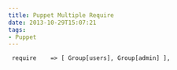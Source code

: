 ```yaml
---
title: Puppet Multiple Require
date: 2013-10-29T15:07:21
tags: 
- Puppet
---
```


``` puppet
 require    => [ Group[users], Group[admin] ],
```